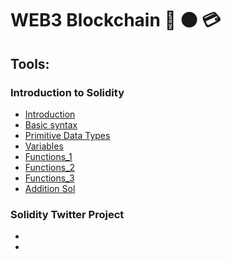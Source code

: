 # WEB3 Blockchain   :ghost:	⚫ 💳
## Tools:

### Introduction to Solidity

* [Introduction](https://gist.github.com/IsraQuanDev/615ab52278bdd94c1e1e78ff4e24e697)
* [Basic syntax](https://gist.github.com/IsraQuanDev/f15662649c54f31ba6f93c26689aad1b)
* [Primitive Data Types](https://gist.github.com/IsraQuanDev/0fd2a0df211f64496e4dea2dd482fd27)
* [Variables](https://gist.github.com/IsraQuanDev/b5e8a7bab8ba6c647c311120b3c8b1e9)
* [Functions_1](https://gist.github.com/IsraQuanDev/ed78a0010a3b2a5ecf53104241440ef9)
* [Functions_2](https://gist.github.com/IsraQuanDev/1c4d775dfce7b1c5243176a4e8196ed1)
* [Functions_3](https://gist.github.com/IsraQuanDev/8c6ebb37755bb69fd9b003a7e5cd4a54) 
* [Addition Sol](https://gist.github.com/IsraQuanDev/565f9e6b93214bc183adc448680b3ccf)


### Solidity Twitter Project
* []()
* []()
